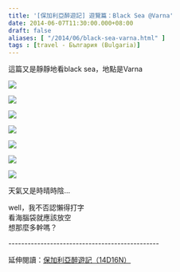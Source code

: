 ```yaml
---
title: '[保加利亞醉遊記] 遊覽篇：Black Sea @Varna'
date: 2014-06-07T11:30:00.000+08:00
draft: false
aliases: [ "/2014/06/black-sea-varna.html" ]
tags : [travel - България (Bulgaria)]
---
```


這篇又是靜靜地看black sea，地點是Varna  

![](/images/bulgaria13d1.jpg)

  
  

![](/images/bulgaria13d2.jpg)

  
  

![](/images/bulgaria13d3.jpg)

  
  

![](/images/bulgaria13d4.jpg)

  
  

![](/images/bulgaria13d5.jpg)

  
  

![](/images/bulgaria13d6.jpg)

  
  

![](/images/bulgaria13d7.jpg)

天氣又是時晴時陰...  
  
well，我不否認懶得打字  
看海腦袋就應該放空  
想那麼多幹嗎？  
  
\-----------------------------------------------  
  
延伸閱讀：[保加利亞醉遊記（14D16N）](https://hidie.net/bulgaria14d16n/)
